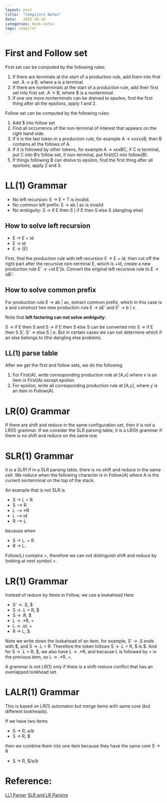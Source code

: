 ```yaml
---
layout: post
title:  "Compilers Notes"
date:   2015-10-10
categories: book-notes
tags: compiler
---
```


# First and Follow set

First set can be computed by the following rules:


1. If there are terminals at the start of a production rule, add them into first set. A -> a B, where a is a terminal.
2. If there are nonterminals at the start of a production rule, add their first set into first set. A -> B, where B is a nonterminal.
3. If one ore more nonterminals can be dreived to epsilon, find the first thing after all the epsilons, apply 1 and 2.

Follow set can be computed by the following rules:


1. Add $ into follow set
2. Find all occurrence of the non-terminal of interest that appears on the right hand side.
3. If it is the last token in a production rule, for example A -> xxxxxB, then B contains all the follows of A.
4. If it is followed by other tokens, for example A -> xxxBC, if C is terminal, put C into B‘s follow set, if non-terminal, put first(C) into follow(B).
5. If things following B can dreive to epsilon, find the first thing after all epsilons, apply 2 and 3.

# LL(1) Grammar


* No left recursion: E -> E + T is invalid.
* No common left prefix: E -> ab | ac is invalid
* No ambiguity: S -> if E then S | if E then S else S (dangling else)

## How to solve left recursion

* E -> E + id
* E -> id
* E -> (E)

First, find the production rule with left recursion E -> E + id, then cut off the right part after the recursive non-terminal E, which is +id, create a new production rule E' -> +id E'|e. Convert the original left recursive rule to E -> idE'.

## How to solve common prefix

For production rule E -> ab | ac, extract common prefix, which in this case is a and construct two new production rule E -> aE' and E' -> b | c.

Note that **left factoring can not solve ambiguity**:

S -> if E then S and S -> if E then S else S can be converted into S -> if E then S S', S' -> else S | e. But in certain cases we can not determine which if an else belongs to (the dangling else problem).

## LL(1) parse table

After we get the first and follow sets, we do the following

1. For First(A), write corresponding production rule at [A,x] where x is an item in First(A) except epsilon.
2. For epsilon, write all corresponding production rule at [A,y], where y is an item in Follow(A).

# LR(0) Grammar

If there are shift and reduce in the same configuration set, then it is not a LR(0) grammar. If we consider the SLR parsing table, it is a LR(0) grammar if there is no shift and reduce on the same row.

# SLR(1) Grammar

It is a SLR1 if in a SLR parsing table, there is no shift and reduce in the same cell. We reduce when the following character is in Follow(A) where A is the current nonterminal on the top of the stack.

An example that is not SLR is


* S -> L = R
* S –> R
* L –> *R
* L –> id
* R –> L

because when

* S -> L. = R
* R -> L.

Follow(L) contains =, therefore we can not distinguish shift and reduce by looking at next symbol =.

# LR(1) Grammar

Instead of reduce by items in Follow, we use a lookahead Here


* S' -> .S, $
* S -> .L = R, $
* S -> .R, $
* L -> .*R, =
* L -> .id, =
* R -> L, $

Note we write down the lookahead of an item, for example, S' -> .S ends with $, and S -> .L = R. Therefore the token follows S -> .L = R, $ is $. And for S -> .L = R, $, we also have L -> .*R, and because L is followed by = in the previous item, so L -> .*R, =.

A grammar is not LR(1) only if there is a shift-reduce conflict that has an overlapped lookhead set.

# LALR(1) Grammar

This is based on LR(1) automaton but merge items with same core (but different lookheads).

If we have two items

* S -> R, a/b
* S -> R, $

then we combine them into one item because they have the same core S -> R

* S -> R, $/a/b

# Reference:
[LL1 Parser](http://research.microsoft.com/en-us/um/people/abegel/cs164/ll1.html)
[SLR and LR Parsing](https://web.stanford.edu/class/archive/cs/cs143/cs143.1128/handouts/110%20LR%20and%20SLR%20Parsing.pdf)
